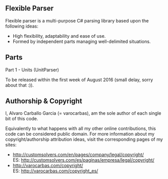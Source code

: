 ## Flexible Parser

Flexible parser is a multi-purpose C# parsing library based upon the following ideas:

- High flexibility, adaptability and ease of use.
- Formed by independent parts managing well-delimited situations.

## Parts
Part 1 - Units (UnitParser)

To be released within the first week of August 2016 (small delay, sorry about that :)).

## Authorship & Copyright

I, Alvaro Carballo Garcia (= varocarbas), am the sole author of each single bit of this code.

Equivalently to what happens with all my other online contributions, this code can be considered public domain. For more information about my copyright/authorship attribution ideas, visit the corresponding pages of my sites:
- http://customsolvers.com/en/pages/company/legal/copyright/<br/> 
ES: http://customsolvers.com/es/paginas/empresa/legal/copyright/
- http://varocarbas.com/copyright/<br/>ES: http://varocarbas.com/copyright_es/
